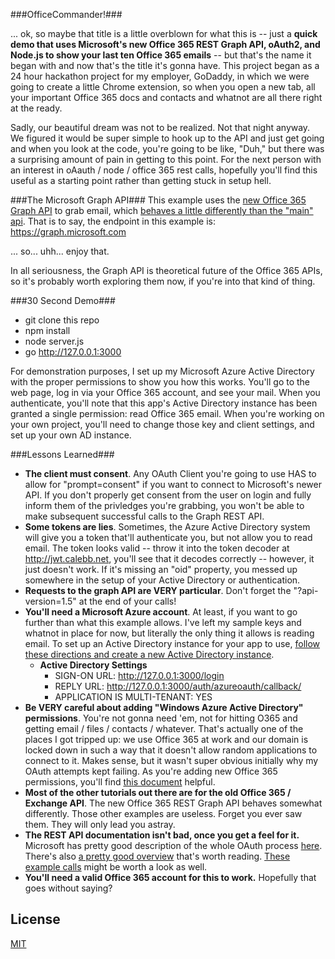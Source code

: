 ###OfficeCommander!###

... ok, so maybe that title is a little overblown for what this is -- just a **quick demo that uses Microsoft's new Office 365 REST Graph API, oAuth2, and Node.js to show your last ten Office 365 emails** -- but that's the name it began with and now that's the title it's gonna have. This project began as a 24 hour hackathon project for my employer, GoDaddy, in which we were going to create a little Chrome extension, so when you open a new tab, all your important Office 365 docs and contacts and whatnot are all there right at the ready.

Sadly, our beautiful dream was not to be realized. Not that night anyway. We figured it would be super simple to hook up to the API and just get going and when you look at the code, you're going to be like, "Duh," but there was a surprising amount of pain in getting to this point. For the next person with an interest in oAauth / node / office 365 rest calls, hopefully you'll find this useful as a starting point rather than getting stuck in setup hell.

###The Microsoft Graph API###
This example uses the <a href="https://msdn.microsoft.com/office/office365/HowTo/platform-development-preview-features-overview">new Office 365 Graph API</a> to grab email, which [behaves a little differently than the "main" api](https://msdn.microsoft.com/en-us/office/office365/howto/examples-of-office-365-unified-api-calls). That is to say, the endpoint in this example is: https://graph.microsoft.com

... so... uhh... enjoy that. 

In all seriousness, the Graph API is theoretical future of the Office 365 APIs, so it's probably worth exploring them now, if you're into that kind of thing.

###30 Second Demo###
* git clone this repo
* npm install
* node server.js
* go http://127.0.0.1:3000

For demonstration purposes, I set up my Microsoft Azure Active Directory with the proper permissions to show you how this works. You'll go to the web page, log in via your Office 365 account, and see your mail. When you authenticate, you'll note that this app's Active Directory instance has been granted a single permission: read Office 365 email. When you're working on your own project, you'll need to change those key and client settings, and set up your own AD instance.

###Lessons Learned###
* **The client must consent**. Any OAuth Client you're going to use HAS to allow for "prompt=consent" if you want to connect to Microsoft's newer API. If you don't properly get consent from the user on login and fully inform them of the privledges you're grabbing, you won't be able to make subsequent successful calls to the Graph REST API. 
* **Some tokens are lies**. Sometimes, the Azure Active Directory system will give you a token that'll authenticate you, but not allow you to read email. The token looks valid -- throw it into the token decoder at http://jwt.calebb.net, you'll see that it decodes correctly -- however, it just doesn't work. If it's missing an "oid" property, you messed up somewhere in the setup of your Active Directory or authentication.
* **Requests to the graph API are VERY particular**. Don't forget the "?api-version=1.5" at the end of your calls!
* **You'll need a Microsoft Azure account**. At least, if you want to go further than what this example allows. I've left my sample keys and whatnot in place for now, but literally the only thing it allows is reading email. To set up an Active Directory instance for your app to use, [follow these directions and create a new Active Directory instance](https://msdn.microsoft.com/en-us/office/office365/howto/add-common-consent-manually).
  * **Active Directory Settings**
    * SIGN-ON URL: http://127.0.0.1:3000/login
    * REPLY URL: http://127.0.0.1:3000/auth/azureoauth/callback/
    * APPLICATION IS MULTI-TENANT: YES
* **Be VERY careful about adding "Windows Azure Active Directory" permissions**. You're not gonna need 'em, not for hitting O365 and getting email / files / contacts / whatever. That's actually one of the places I got tripped up: we use Office 365 at work and our domain is locked down in such a way that it doesn't allow random applications to connect to it. Makes sense, but it wasn't super obvious initially why my OAuth attempts kept failing. As you're adding new Office 365 permissions, you'll find [this document](https://msdn.microsoft.com/office/office365/HowTo/application-manifest) helpful.
* **Most of the other tutorials out there are for the old Office 365 / Exchange API**. The new Office 365 REST Graph API behaves somewhat differently. Those other examples are useless. Forget you ever saw them. They will only lead you astray.
* **The REST API documentation isn't bad, once you get a feel for it.** Microsoft has pretty good description of the whole OAuth process [here](https://msdn.microsoft.com/en-us/library/azure/Dn645542.aspx). There's also [a pretty good overview](https://msdn.microsoft.com/en-us/office/office365/howto/office-365-unified-api-overview) that's worth reading. [These example calls](https://msdn.microsoft.com/en-us/office/office365/howto/examples-of-office-365-unified-api-calls) might be worth a look as well.
* **You'll need a valid Office 365 account for this to work.** Hopefully that goes without saying?

## License

[MIT](https://github.com/andrewkeig/joi-contrib/blob/master/LICENSE)
